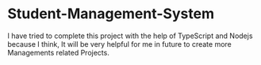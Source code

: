 # Student-Management-System
I have tried to complete this project with the help of TypeScript and Nodejs because I think, It will be very helpful for me in future to create more Managements related Projects.
